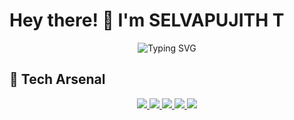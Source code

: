 # Hey there! 👋 I'm SELVAPUJITH T

<p align="center">
  <img src="https://readme-typing-svg.herokuapp.com?font=Fira+Code&weight=600&size=25&duration=4000&pause=1000&color=6F42C1&center=true&vCenter=true&width=600&lines=Data+Scientist+%7C+Tech+Enthusiast;Data+Analyst+%26+Growing+Every+Day;ML+Engineer" alt="Typing SVG" />
</p>

## 🚀 Tech Arsenal

<p align="center">
  <a href="#" title="Data Enthusiast">
    <img src="https://skillicons.dev/icons?i=python,sql,r" />
    <img src="https://skillicons.dev/icons?i=git,github" />
    <img src="https://skillicons.dev/icons?i=excel" />
    <img src="https://skillicons.dev/icons?i=powerbi" />
    <img src="https://skillicons.dev/icons?i=tensorflow,pytorch" />
  </a>
</p>
